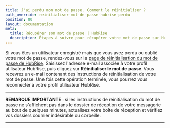 ```yaml
---
title: J'ai perdu mon mot de passe. Comment le réinitialiser ?
path_override: reinitialiser-mot-de-passe-hubrise-perdu
position: 80
layout: documentation
meta:
  title: Récupérer son mot de passe | HubRise
  description: Étapes à suivre pour récupérer votre mot de passe sur HubRise si vous êtes un utilisateur enregistré, mais que vous avez perdu ou oublié votre mot de passe.
---
```


Si vous êtes un utilisateur enregistré mais que vous avez perdu ou oublié votre mot de passe, rendez-vous sur la [page de réinitialisation du mot de passe de HubRise](https://manager.hubrise.com/reset_password/new?locale=fr-FR). Saisissez l'adresse e-mail associée à votre profil utilisateur HubRise, puis cliquez sur **Réinitialiser le mot de passe**. Vous recevrez un e-mail contenant des instructions de réinitialisation de votre mot de passe. Une fois cette opération terminée, vous pourrez vous reconnecter à votre profil utilisateur HubRise.

---

**REMARQUE IMPORTANTE** : si les instructions de réinitialisation du mot de passe ne s'affichent pas dans le dossier de réception de votre messagerie au bout de quelques minutes, actualisez votre boîte de réception et vérifiez vos dossiers courrier indésirable ou corbeille.

---
